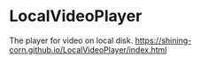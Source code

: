 # LocalVideoPlayer
The player for video on local disk.
https://shining-corn.github.io/LocalVideoPlayer/index.html
